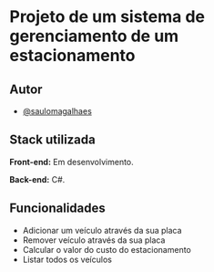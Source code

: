 
# Projeto de um sistema de gerenciamento de um estacionamento

## Autor

- [@saulomagalhaes](https://www.linkedin.com/in/sauloam/)
## Stack utilizada

**Front-end:** Em desenvolvimento.

**Back-end:** C#.

## Funcionalidades

- Adicionar um veículo através da sua placa
- Remover veículo através da sua placa
- Calcular o valor do custo do estacionamento
- Listar todos os veículos
